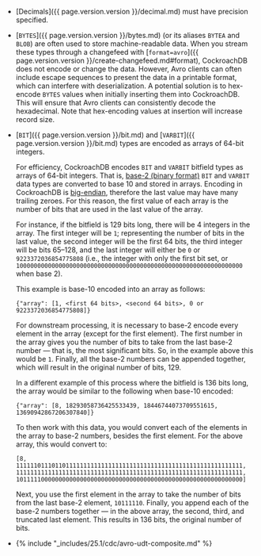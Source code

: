 - [Decimals]({{ page.version.version }}/decimal.md) must have precision specified.
- [`BYTES`]({{ page.version.version }}/bytes.md) (or its aliases `BYTEA` and `BLOB`) are often used to store machine-readable data. When you stream these types through a changefeed with [`format=avro`]({{ page.version.version }}/create-changefeed.md#format), CockroachDB does not encode or change the data. However, Avro clients can often include escape sequences to present the data in a printable format, which can interfere with deserialization. A potential solution is to hex-encode `BYTES` values when initially inserting them into CockroachDB. This will ensure that Avro clients can consistently decode the hexadecimal. Note that hex-encoding values at insertion will increase record size. 
- [`BIT`]({{ page.version.version }}/bit.md) and [`VARBIT`]({{ page.version.version }}/bit.md) types are encoded as arrays of 64-bit integers.
    
    For efficiency, CockroachDB encodes `BIT` and `VARBIT` bitfield types as arrays of 64-bit integers. That is, [base-2 (binary format)](https://wikipedia.org/wiki/Binary_number#Conversion_to_and_from_other_numeral_systems) `BIT` and `VARBIT` data types are converted to base 10 and stored in arrays. Encoding in CockroachDB is [big-endian](https://wikipedia.org/wiki/Endianness), therefore the last value may have many trailing zeroes. For this reason, the first value of each array is the number of bits that are used in the last value of the array.

    For instance, if the bitfield is 129 bits long, there will be 4 integers in the array. The first integer will be `1`; representing the number of bits in the last value, the second integer will be the first 64 bits, the third integer will be bits 65–128, and the last integer will either be `0` or `9223372036854775808` (i.e., the integer with only the first bit set, or `1000000000000000000000000000000000000000000000000000000000000000` when base 2).

    This example is base-10 encoded into an array as follows:

    ~~~
    {"array": [1, <first 64 bits>, <second 64 bits>, 0 or 9223372036854775808]}
    ~~~

    For downstream processing, it is necessary to base-2 encode every element in the array (except for the first element). The first number in the array gives you the number of bits to take from the last base-2 number — that is, the most significant bits. So, in the example above this would be `1`. Finally, all the base-2 numbers can be appended together, which will result in the original number of bits, 129.

    In a different example of this process where the bitfield is 136 bits long, the array would be similar to the following when base-10 encoded:

    ~~~
    {"array": [8, 18293058736425533439, 18446744073709551615, 13690942867206307840]}
    ~~~

    To then work with this data, you would convert each of the elements in the array to base-2 numbers, besides the first element. For the above array, this would convert to:

    ~~~
    [8, 1111110111011011111111111111111111111111111111111111111111111111, 1111111111111111111111111111111111111111111111111111111111111111, 1011111000000000000000000000000000000000000000000000000000000000]
    ~~~

    Next, you use the first element in the array to take the number of bits from the last base-2 element, `10111110`. Finally, you append each of the base-2 numbers together — in the above array, the second, third, and truncated last element. This results in 136 bits, the original number of bits.
- {% include "_includes/25.1/cdc/avro-udt-composite.md" %}
